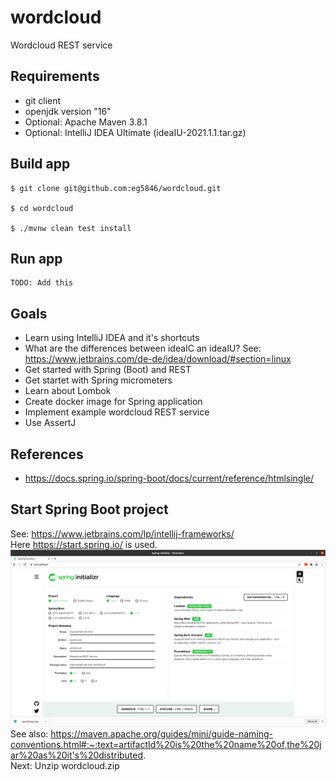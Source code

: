 # wordcloud
Wordcloud REST service

## Requirements
* git client
* openjdk version "16"
* Optional: Apache Maven 3.8.1
* Optional: IntelliJ IDEA Ultimate (ideaIU-2021.1.1.tar.gz)

## Build app
```
$ git clone git@github.com:eg5846/wordcloud.git

$ cd wordcloud

$ ./mvnw clean test install
```

## Run app
```
TODO: Add this
```

## Goals
* Learn using IntelliJ IDEA and it's shortcuts
* What are the differences between ideaIC an ideaIU? See: https://www.jetbrains.com/de-de/idea/download/#section=linux
* Get started with Spring (Boot) and REST
* Get startet with Spring micrometers
* Learn about Lombok
* Create docker image for Spring application
* Implement example wordcloud REST service
* Use AssertJ

## References
* https://docs.spring.io/spring-boot/docs/current/reference/htmlsingle/

## Start Spring Boot project
See: https://www.jetbrains.com/lp/intellij-frameworks/  
Here https://start.spring.io/ is used.  
![](contrib/spring_initializr.png)
See also: https://maven.apache.org/guides/mini/guide-naming-conventions.html#:~:text=artifactId%20is%20the%20name%20of,the%20jar%20as%20it's%20distributed.  
Next: Unzip wordcloud.zip
